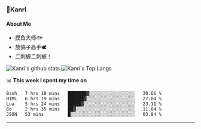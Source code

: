 ### 🌱Kanri
#### About Me
- 摸鱼大师🐟
- 放鸽子高手🕊
- 二刺螈二刺螈！

![Kanri's github stats](https://github-readme-stats.vercel.app/api?username=Yiwen-Chan&show_icons=true&theme=vue&line_height=20)
![Kanri's Top Langs](https://github-readme-stats.vercel.app/api/top-langs/?username=Yiwen-Chan&layout=compact&theme=vue&card_width=270)

📊 **This week I spent my time on**
<!--START_SECTION:waka-->
```text
Bash   7 hrs 10 mins   ███████▓░░░░░░░░░░░░░░░░░   30.66 % 
HTML   6 hrs 19 mins   ██████▓░░░░░░░░░░░░░░░░░░   27.04 % 
Lua    5 hrs 24 mins   █████▓░░░░░░░░░░░░░░░░░░░   23.11 % 
Go     2 hrs 35 mins   ██▓░░░░░░░░░░░░░░░░░░░░░░   11.04 % 
JSON   53 mins         █░░░░░░░░░░░░░░░░░░░░░░░░   03.84 % 
```
<!--END_SECTION:waka-->

***

